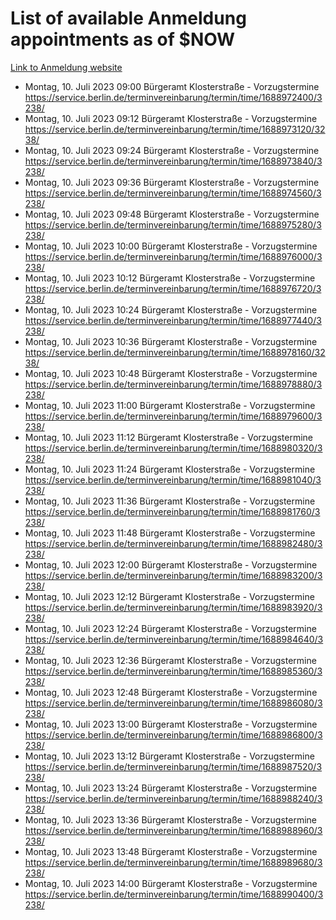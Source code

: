 # List of available Anmeldung appointments as of $NOW
[Link to Anmeldung website](https://service.berlin.de/terminvereinbarung/termin/tag.php?termin=1&anliegen[]=120686&dienstleisterlist=122210,122217,327316,122219,327312,122227,327314,122231,327346,122243,327348,122254,122252,329742,122260,329745,122262,329748,122271,327278,122273,327274,122277,327276,330436,122280,327294,122282,327290,122284,327292,122291,327270,122285,327266,122286,327264,122296,327268,150230,329760,122297,327286,122294,327284,122312,329763,122314,329775,122304,327330,122311,327334,122309,327332,317869,122281,327352,122279,329772,122283,122276,327324,122274,327326,122267,329766,122246,327318,122251,327320,122257,327322,122208,327298,122226,327300&herkunft=http%3A%2F%2Fservice.berlin.de%2Fdienstleistung%2F120686%2F)
- Montag, 10. Juli 2023 09:00 Bürgeramt Klosterstraße - Vorzugstermine https://service.berlin.de/terminvereinbarung/termin/time/1688972400/3238/
- Montag, 10. Juli 2023 09:12 Bürgeramt Klosterstraße - Vorzugstermine https://service.berlin.de/terminvereinbarung/termin/time/1688973120/3238/
- Montag, 10. Juli 2023 09:24 Bürgeramt Klosterstraße - Vorzugstermine https://service.berlin.de/terminvereinbarung/termin/time/1688973840/3238/
- Montag, 10. Juli 2023 09:36 Bürgeramt Klosterstraße - Vorzugstermine https://service.berlin.de/terminvereinbarung/termin/time/1688974560/3238/
- Montag, 10. Juli 2023 09:48 Bürgeramt Klosterstraße - Vorzugstermine https://service.berlin.de/terminvereinbarung/termin/time/1688975280/3238/
- Montag, 10. Juli 2023 10:00 Bürgeramt Klosterstraße - Vorzugstermine https://service.berlin.de/terminvereinbarung/termin/time/1688976000/3238/
- Montag, 10. Juli 2023 10:12 Bürgeramt Klosterstraße - Vorzugstermine https://service.berlin.de/terminvereinbarung/termin/time/1688976720/3238/
- Montag, 10. Juli 2023 10:24 Bürgeramt Klosterstraße - Vorzugstermine https://service.berlin.de/terminvereinbarung/termin/time/1688977440/3238/
- Montag, 10. Juli 2023 10:36 Bürgeramt Klosterstraße - Vorzugstermine https://service.berlin.de/terminvereinbarung/termin/time/1688978160/3238/
- Montag, 10. Juli 2023 10:48 Bürgeramt Klosterstraße - Vorzugstermine https://service.berlin.de/terminvereinbarung/termin/time/1688978880/3238/
- Montag, 10. Juli 2023 11:00 Bürgeramt Klosterstraße - Vorzugstermine https://service.berlin.de/terminvereinbarung/termin/time/1688979600/3238/
- Montag, 10. Juli 2023 11:12 Bürgeramt Klosterstraße - Vorzugstermine https://service.berlin.de/terminvereinbarung/termin/time/1688980320/3238/
- Montag, 10. Juli 2023 11:24 Bürgeramt Klosterstraße - Vorzugstermine https://service.berlin.de/terminvereinbarung/termin/time/1688981040/3238/
- Montag, 10. Juli 2023 11:36 Bürgeramt Klosterstraße - Vorzugstermine https://service.berlin.de/terminvereinbarung/termin/time/1688981760/3238/
- Montag, 10. Juli 2023 11:48 Bürgeramt Klosterstraße - Vorzugstermine https://service.berlin.de/terminvereinbarung/termin/time/1688982480/3238/
- Montag, 10. Juli 2023 12:00 Bürgeramt Klosterstraße - Vorzugstermine https://service.berlin.de/terminvereinbarung/termin/time/1688983200/3238/
- Montag, 10. Juli 2023 12:12 Bürgeramt Klosterstraße - Vorzugstermine https://service.berlin.de/terminvereinbarung/termin/time/1688983920/3238/
- Montag, 10. Juli 2023 12:24 Bürgeramt Klosterstraße - Vorzugstermine https://service.berlin.de/terminvereinbarung/termin/time/1688984640/3238/
- Montag, 10. Juli 2023 12:36 Bürgeramt Klosterstraße - Vorzugstermine https://service.berlin.de/terminvereinbarung/termin/time/1688985360/3238/
- Montag, 10. Juli 2023 12:48 Bürgeramt Klosterstraße - Vorzugstermine https://service.berlin.de/terminvereinbarung/termin/time/1688986080/3238/
- Montag, 10. Juli 2023 13:00 Bürgeramt Klosterstraße - Vorzugstermine https://service.berlin.de/terminvereinbarung/termin/time/1688986800/3238/
- Montag, 10. Juli 2023 13:12 Bürgeramt Klosterstraße - Vorzugstermine https://service.berlin.de/terminvereinbarung/termin/time/1688987520/3238/
- Montag, 10. Juli 2023 13:24 Bürgeramt Klosterstraße - Vorzugstermine https://service.berlin.de/terminvereinbarung/termin/time/1688988240/3238/
- Montag, 10. Juli 2023 13:36 Bürgeramt Klosterstraße - Vorzugstermine https://service.berlin.de/terminvereinbarung/termin/time/1688988960/3238/
- Montag, 10. Juli 2023 13:48 Bürgeramt Klosterstraße - Vorzugstermine https://service.berlin.de/terminvereinbarung/termin/time/1688989680/3238/
- Montag, 10. Juli 2023 14:00 Bürgeramt Klosterstraße - Vorzugstermine https://service.berlin.de/terminvereinbarung/termin/time/1688990400/3238/
